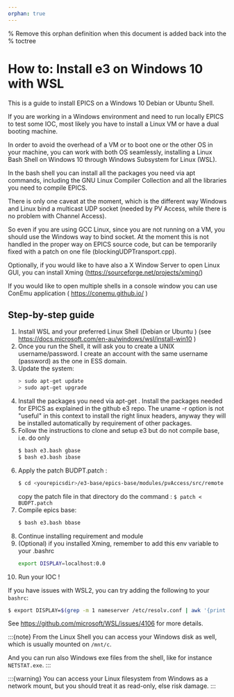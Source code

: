 ```yaml
---
orphan: true
---
```

% Remove this orphan definition when this document is added back into the
% toctree

# How to: Install e3 on Windows 10 with WSL

This is a guide to install EPICS on a Windows 10 Debian or Ubuntu Shell.

If you are working in a Windows environment and need to run locally EPICS to test some IOC, most likely you have to install a Linux VM or have a dual booting machine. 

In order to avoid the overhead of a VM or to boot one or the other OS in your machine, you can work with both OS seamlessly, installing a Linux Bash Shell on Windows 10 through Windows Subsystem for Linux (WSL).

In the bash shell you can install all the packages you need via apt commands, including the GNU Linux Compiler Collection and all the libraries you need to compile EPICS.

There is only one caveat at the moment, which is the different way Windows and Linux bind a multicast UDP socket (needed by PV Access, while there is no problem with Channel Access).

So even if you are using GCC Linux, since you are not running on a VM, you should use the Windows way to bind socket. At the moment this is not handled in the proper way on EPICS source code, but can be temporarily fixed with a patch on one file (blockingUDPTransport.cpp).


Optionally, if you would like to have also a X Window Server to open Linux GUI, you can install Xming (https://sourceforge.net/projects/xming/)

If you would like to open multiple shells in a console window you can use ConEmu  application ( https://conemu.github.io/ )

## Step-by-step guide

1. Install WSL and your preferred Linux Shell (Debian or Ubuntu )  (see https://docs.microsoft.com/en-au/windows/wsl/install-win10 )
2. Once you run the Shell, it will ask you to create a UNIX username/password. I create an account with the same username (password) as  the one in ESS domain.
3. Update the system:
   ```bash
   > sudo apt-get update
   > sudo apt-get upgrade
   ```
4. Install the packages you need via apt-get . Install the packages needed for EPICS as explained in the github e3 repo. The uname -r option is not "useful" in this context to  install the right linux headers, anyway they will be installed automatically by requirement of other packages.
5. Follow the instructions to clone and setup e3 but do not compile base, i.e. do only
   ```bash
   $ bash e3.bash gbase
   $ bash e3.bash ibase
   ```
6. Apply the patch BUDPT.patch :
   ```bash
   $ cd <yourepicsdir>/e3-base/epics-base/modules/pvAccess/src/remote
   ```
   copy the patch file in that directory
   do the command : `$ patch < BUDPT.patch`
7. Compile epics base:
   ```bash
   $ bash e3.bash bbase
   ```
8. Continue installing requirement and module
9. (Optional) if you installed Xming, remember to add this env variable to your .bashrc
    ```bash
    export DISPLAY=localhost:0.0
    ```
10. Run your IOC !

If you have issues with WSL2, you can try adding the following to your `bashrc`:
```bash
$ export DISPLAY=$(grep -m 1 nameserver /etc/resolv.conf | awk '{print $2}'):0.0
```

See <https://github.com/microsoft/WSL/issues/4106> for more details.


:::{note}
From the Linux Shell you can access your Windows disk as well, which is usually mounted on `/mnt/c`.

And you can run also Windows exe files from the shell, like for instance `NETSTAT.exe`.
:::

:::{warning}
You can access your Linux filesystem from Windows as a network mount, but you should treat it as read-only, else risk damage.
:::
